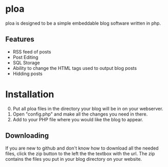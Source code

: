 ploa
====

ploa is designed to be a simple embeddable blog software written in php. 


Features
--------

- RSS feed of posts
- Post Editing
- SQL Storage
- Ability to change the HTML tags used to output blog posts
- Hidding posts


Installation
============

0. Put all ploa files in the directory your blog will be in on your webserver.
1. Open "config.php" and make all the changes you need in there.
2. Add <?php include('./blog.php');?> to your PHP file where you would like the blog to appear.

Downloading
-----------

If you are new to github and don't know how to download all the needed files, click the zip button to the left the the textbox with the url. The zip contains the files you put in your blog directory on your website.
